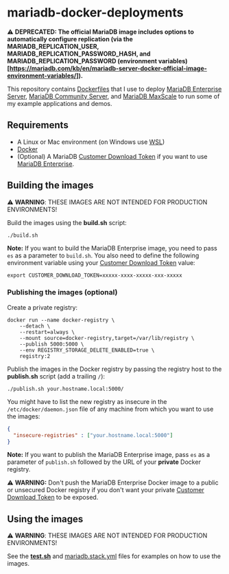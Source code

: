 # mariadb-docker-deployments

⚠️ **DEPRECATED: The official MariaDB image includes options to automatically configure replication (via the MARIADB_REPLICATION_USER, MARIADB_REPLICATION_PASSWORD_HASH, and MARIADB_REPLICATION_PASSWORD (environment variables)[https://mariadb.com/kb/en/mariadb-server-docker-official-image-environment-variables/]).**

This repository contains [Dockerfiles](https://docs.docker.com/engine/reference/builder) that I use to deploy [MariaDB Enterprise Server](https://mariadb.com/products/enterprise/), [MariaDB Community Server](https://mariadb.com/products/community-server/), and [MariaDB MaxScale](https://mariadb.com/products/maxscale/) to run some of my example applications and demos.

## Requirements

  * A Linux or Mac environment (on Windows use [WSL](https://learn.microsoft.com/windows/wsl))
  * [Docker](https://www.docker.com)
  * (Optional) A MariaDB [Customer Download Token](https://mariadb.com/docs/xpand/deploy/token/) if you want to use [MariaDB Enterprise](https://mariadb.com/products/enterprise/).

## Building the images

  ⚠️ **WARNING**: THESE IMAGES ARE NOT INTENDED FOR PRODUCTION ENVIRONMENTS!

Build the images using the **build.sh** script:
```shell
./build.sh
```

**Note:** If you want to build the MariaDB Enterprise image, you need to pass `es` as a parameter to `build.sh`. You also need to define the following environment variable using your [Customer Download Token](https://mariadb.com/docs/xpand/deploy/token/) value:

```
export CUSTOMER_DOWNLOAD_TOKEN=xxxxx-xxxx-xxxxx-xxx-xxxxx 
```

### Publishing the images (optional)

Create a private registry:

```shell
docker run --name docker-registry \
	--detach \
	--restart=always \
	--mount source=docker-registry,target=/var/lib/registry \
	--publish 5000:5000 \
	--env REGISTRY_STORAGE_DELETE_ENABLED=true \
	registry:2
```

Publish the images in the Docker registry by passing the registry host to the **publish.sh** script (add a trailing `/`):

```shell
./publish.sh your.hostname.local:5000/
```

You might have to list the new registry as insecure in the `/etc/docker/daemon.json` file of any machine from which you want to use the images:

```json
{
  "insecure-registries" : ["your.hostname.local:5000"]
}
```

  **Note:** If you want to publish the MariaDB Enterprise image, pass `es` as a parameter of `publish.sh` followed by the URL of your **private** Docker registry.

⚠️ **WARNING:** Don't push the MariaDB Enterprise Docker image to a public or unsecured Docker registry if you don't want your private [Customer Download Token](https://mariadb.com/docs/xpand/deploy/token/) to be exposed.

## Using the images

  ⚠️ **WARNING**: THESE IMAGES ARE NOT INTENDED FOR PRODUCTION ENVIRONMENTS!

See the **[test.sh](test.sh)** and [mariadb.stack.yml](stacks/mariadb.stack.yml) files for examples on how to use the images.

